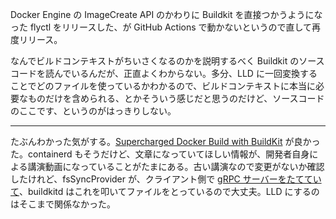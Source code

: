 Docker Engine の ImageCreate API のかわりに Buildkit を直接つかうようになった flyctl をリリースした、が GitHub Actions で動かないというので直して再度リリース。

なんでビルドコンテキストがちいさくなるのかを説明するべく Buildkit のソースコードを読んでいるんだが、正直よくわからない。多分、LLD に一回変換することでどのファイルを使っているかわかるので、ビルドコンテキストに本当に必要なものだけを含められる、とかそういう感じだと思うのだけど、ソースコードのここです、というのがはっきりしない。

---

たぶんわかった気がする。[Supercharged Docker Build with BuildKit](https://www.youtube.com/watch?v=kkpQ_UZn2uo) が良かった。containerd もそうだけど、文章になっていてほしい情報が、開発者自身による講演動画になっていることがたまにある。古い講演なので変更がないか確認したけれど、fsSyncProvider が、クライアント側で [gRPC サーバーをたてていて](https://github.com/moby/buildkit/blob/v0.12.0/session/filesync/filesync.go#L65)、buildkitd はこれを叩いてファイルをとっているので大丈夫。LLD にするのはそこまで関係なかった。
